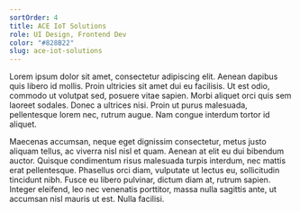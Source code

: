 ```yaml
---
sortOrder: 4
title: ACE IoT Solutions
role: UI Design, Frontend Dev
color: "#828B22"
slug: ace-iot-solutions
---
```


Lorem ipsum dolor sit amet, consectetur adipiscing elit. Aenean dapibus quis libero id mollis. Proin ultricies sit amet dui eu facilisis. Ut est odio, commodo ut volutpat sed, posuere vitae sapien. Morbi aliquet orci quis sem laoreet sodales. Donec a ultrices nisi. Proin ut purus malesuada, pellentesque lorem nec, rutrum augue. Nam congue interdum tortor id aliquet.

Maecenas accumsan, neque eget dignissim consectetur, metus justo aliquam tellus, ac viverra nisl nisl et quam. Aenean at elit eu dui bibendum auctor. Quisque condimentum risus malesuada turpis interdum, nec mattis erat pellentesque. Phasellus orci diam, vulputate ut lectus eu, sollicitudin tincidunt nibh. Fusce eu libero pulvinar, dictum diam at, rutrum sapien. Integer eleifend, leo nec venenatis porttitor, massa nulla sagittis ante, ut accumsan nisl mauris ut est. Nulla facilisi.

